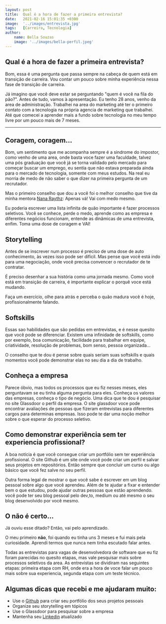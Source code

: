 ```yaml
---
layout: post
title:  Qual é a hora de fazer a primeira entrevista?
date:   2021-02-16 15:01:35 +0300
image:  '../images/entrevista.jpg'
tags:   [Carreira, Tecnologia]
author:
    name: Bella Souzas
    image: '../images/bella-perfil.jpeg'
---
```

## Qual é a hora de fazer a primeira entrevista?

Bom, essa é uma pergunta que passa sempre na cabeça de quem está em transição de carreira. Vou contar um pouco sobre minha experiência nessa fase de transição de carreira.

Já imagino que você deve estar se perguntando "quem é você na fila do pão?". Antes de tudo, vamos à apresentação. Eu tenho 28 anos, venho da area de administração. Trabalhei na area do marketing até ter o primeiro contato com a tecnologia na própria agencia de marketing que trabalhei. Até que comecei a aprender mais a fundo sobre tecnologia no meu tempo livre por um pouco mais de 7 meses.

---

## Coragem, coragem...

Bom, um sentimento que me acompanha sempre é a sindrome do impostor, como venho de uma area, onde basta voce fazer uma faculdade, talvez uma pós graduação que você já se torna validado pelo mercado para começar buscar um emprego, eu sentia que não estava preparada ainda para o mercado de tecnologia, somente com meus estudos. Na real eu morria de medo de não saber o que dizer na primeira pergunta de um recrutador.

Mas o primeiro conselho que dou a você foi o melhor conselho que tive da minha mentora [Nana Raythz](https://twitter.com/shebangbash): Apenas vá! Vai com medo mesmo.

Eu poderia escrever uma lista infinita de quão importante é fazer processos seletivos. Você se conhece, perde o medo, aprende como as empresa e diferentes negócios funcionam, entende as dinâmicas de uma entrevista, enfim. Toma uma dose de coragem e VAI!

## Storytelling

Antes de se inscrever num processo é preciso de uma dose de auto conhecimento, às vezes isso pode ser difícil. Mas pense que você está indo para uma negociação, onde você precisa convencer o recrutador de te contratar.

É preciso desenhar a sua história como uma jornada mesmo. Como você está em transição de carreira, é importante explicar o porquê voce está mudando.

Faça um exercício, olhe para atrás e perceba o quão madura você é hoje, profissionalmente falando.

## Softskills

Essas sao habilidades que são pedidas em entrevistas, e é nesse quesito que você pode se diferenciar. Existem uma infinidade de softskills, como por exemplo, boa comunicação, facilidade para trabalhar em equipe, criatividade, resolução de problemas, bom senso, pessoa organizada...

O conselho que te dou é pense sobre quais seriam suas softskills e quais momentos você pode demonstrar elas no seu dia a dia de trabalho.

## Conheça a empresa

Parece óbvio, mas todos os processos que eu fiz nesses meses, eles perguntavam se eu tinha alguma pergunta para eles. Conheça os valores das empresas, conheça o tipo de negócio. Uma dica que te dou é pesquisar no site Glassdoor o perfil da empresa. O site glassdoor voce pode encontrar avaliações de pessoas que fizeram entrevistas para diferentes cargos para determinas empresas. Isso pode te dar uma noção melhor sobre o que esperar do processo seletivo.

## Como demonstrar experiência sem ter experiencia profissional?

A boa notícia é que você consegue criar um portfólio sem ter experiência profissional. O site Github é um site onde você pode criar um perfil e salvar seus projetos em repositórios. Então sempre que concluir um curso ou algo básico que você fez salve no seu perfil.

Outra forma legal de mostrar o que você sabe é escrever em um blog pessoal sobre algo que você aprendeu. Além de te ajudar a fixar e entender bem o que estudou, pode ajudar outras pessoas que estão aprendendo. você pode ter seu blog pessoal pelo dev,to, medium ou até mesmo o seu blog desenvolvido por você mesmo.

## O não é certo…

Já ouviu esse ditado? Então, vai pelo aprendizado.

O meu primeiro **não**, foi quando eu tinha uns 3 meses e fui mais pela curiosidade. Aprendi termos que nunca nem tinha escutado falar antes.

Todas as entrevistas para vagas de desenvolvedora de software que eu fiz foram parecidas no quesito etapas, mas vale pesquisar mais sobre processos seletivos da area. As entrevistas se dividiram nas seguintes etapas: primeira etapa com RH, onde era a hora de voce falar um pouco mais sobre sua experiencia, segunda etapa com um teste técnico.

## Algumas dicas que recebi e me ajudaram muito:

- Use o [Github](https://github.com/) para criar seu portfólio dos seus projetos pessoais
- Organize seu storytelling em tópicos
- Use o Glassdoor para pesquisar sobre a empresa
- Mantenha seu [Linkedin](https://www.linkedin.com/) atualizado


